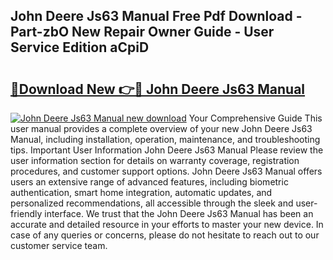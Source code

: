 ## John Deere Js63 Manual Free Pdf Download - Part-zbO New Repair Owner Guide - User Service Edition aCpiD

# <h2><a href="http://bc25355.oget.top/?id=John+Deere+Js63+Manual">🔗Download New 👉🔴 John Deere Js63 Manual</a></h2>

[![John Deere Js63 Manual new download](https://i.imgur.com/5g1atiW.png)](http://bc25355.oget.top/?id=John+Deere+Js63+Manual)
Your Comprehensive Guide This user manual provides a complete overview of your new John Deere Js63 Manual, including installation, operation, maintenance, and troubleshooting tips. Important User Information John Deere Js63 Manual Please review the user information section for details on warranty coverage, registration procedures, and customer support options. John Deere Js63 Manual offers users an extensive range of advanced features, including biometric authentication, smart home integration, automatic updates, and personalized recommendations, all accessible through the sleek and user-friendly interface. We trust that the John Deere Js63 Manual has been an accurate and detailed resource in your efforts to master your new device. In case of any queries or concerns, please do not hesitate to reach out to our customer service team.
